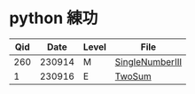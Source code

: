 
# python 練功


Qid  | Date   | Level  | File
---- | ------ | ------ | --------------------
260  | 230914 | M      | [SingleNumberIII](./leetcode/SingleNumberIII.py)
1    | 230916 | E      | [TwoSum](./leetcode/TwoSum.py)
